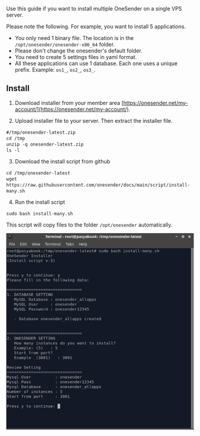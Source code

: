 Use this guide if you want to install multiple OneSender on a single VPS server.

Please note the following. For example, you want to install 5 applications.

- You only need 1 binary file. The location is in the `/opt/onesender/onesender-x86_64` folder.
- Please don't change the onesender's default folder.
- You need to create 5 settings files in yaml format.
- All these applications can use 1 database. Each one uses a unique prefix. Example: `os1_`, `os2_`, `os3_`.

## Install
1. Download installer from your member area [https://onesender.net/my-account/](https://onesender.net/my-account/).

2. Upload installer file to your server. Then extract the installer file.
```
#/tmp/onesender-latest.zip
cd /tmp
unzip -q onesender-latest.zip
ls -l
```

3. Download the install script from github
```
cd /tmp/onesender-latest
wget https://raw.githubusercontent.com/onesender/docs/main/script/install-many.sh
```

4. Run the install script 
```
sudo bash install-many.sh
```

This script will copy files to the folder `/opt/onesender` automatically.

![Install screen](/media/install-many-1.png "Install screen")

